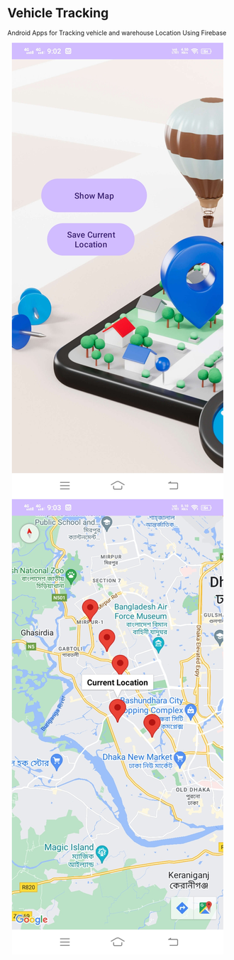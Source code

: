 # Vehicle Tracking
 Android Apps for Tracking vehicle and warehouse Location Using Firebase

<p>
    <img src="https://github.com/sabithassann/Vehicle-Tracking/blob/main/Android_screenshot/home_1.jpg" hspace="10" >
    <img src="https://github.com/sabithassann/Vehicle-Tracking/blob/main/Android_screenshot/vehicle_2.jpg" hspace="10" >
</p>
